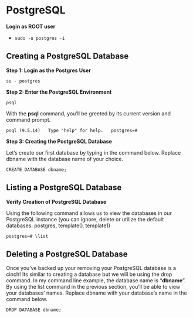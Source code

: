 # PostgreSQL

**Login as ROOT user**

* `sudo -u postgres -i`

## Creating a PostgreSQL Database

**Step 1: Login as the Postgres User**

`su - postgres`

**Step 2: Enter the PostgreSQL Environment**

`psql`

With the **psql** command, you’ll be greeted by its current version and command prompt.

`psql (9.5.14)  
Type "help" for help.  
postgres=#`

**Step 3: Creating the PostgreSQL Database**

Let’s create our first database by typing in the command below.  Replace dbname with the database name of your choice.

`CREATE DATABASE dbname;`

## Listing a PostgreSQL Database

**Verify Creation of PostgreSQL Database**

Using the following command allows us to view the databases in our PostgreSQL instance \(you can ignore, delete or utilize the default databases: postgres, template0, template1\)

`postgres=# \list`

## **Deleting a PostgreSQL Database**

Once you’ve backed up your removing your PostgreSQL database is a cinch!  Its similar to creating a database but we will be using the drop command. In my command line example, the database name is “**dbname**”. By using the list command in the previous section, you’ll be able to view your databases’ names. Replace dbname with your database’s name in the command below.

`DROP DATABASE dbname;`

